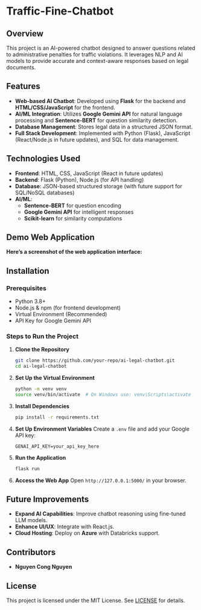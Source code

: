 # Traffic-Fine-Chatbot

## Overview
This project is an AI-powered chatbot designed to answer questions related to administrative penalties for traffic violations. It leverages NLP and AI models to provide accurate and context-aware responses based on legal documents.

## Features
- **Web-based AI Chatbot**: Developed using **Flask** for the backend and **HTML/CSS/JavaScript** for the frontend.
- **AI/ML Integration**: Utilizes **Google Gemini API** for natural language processing and **Sentence-BERT** for question similarity detection.
- **Database Management**: Stores legal data in a structured JSON format.
- **Full Stack Development**: Implemented with Python (Flask), JavaScript (React/Node.js in future updates), and SQL for data management.


## Technologies Used
- **Frontend**: HTML, CSS, JavaScript (React in future updates)
- **Backend**: Flask (Python), Node.js (for API handling)
- **Database**: JSON-based structured storage (with future support for SQL/NoSQL databases)
- **AI/ML**:
  - **Sentence-BERT** for question encoding
  - **Google Gemini API** for intelligent responses
  - **Scikit-learn** for similarity computations

## Demo Web Application
**Here’s a screenshot of the web application interface:**


## Installation
### Prerequisites
- Python 3.8+
- Node.js & npm (for frontend development)
- Virtual Environment (Recommended)
- API Key for Google Gemini API

### Steps to Run the Project
1. **Clone the Repository**
   ```bash
   git clone https://github.com/your-repo/ai-legal-chatbot.git
   cd ai-legal-chatbot
   ```
2. **Set Up the Virtual Environment**
   ```bash
   python -m venv venv
   source venv/bin/activate  # On Windows use: venv\Scripts\activate
   ```
3. **Install Dependencies**
   ```bash
   pip install -r requirements.txt
   ```
4. **Set Up Environment Variables**
   Create a `.env` file and add your Google API key:
   ```
   GENAI_API_KEY=your_api_key_here
   ```
5. **Run the Application**
   ```bash
   flask run
   ```
6. **Access the Web App**
   Open `http://127.0.0.1:5000/` in your browser.


## Future Improvements
- **Expand AI Capabilities**: Improve chatbot reasoning using fine-tuned LLM models.
- **Enhance UI/UX**: Integrate with React.js.
- **Cloud Hosting**: Deploy on **Azure** with Databricks support.

## Contributors
- **Nguyen Cong Nguyen**

## License
This project is licensed under the MIT License. See [LICENSE](LICENSE) for details.


